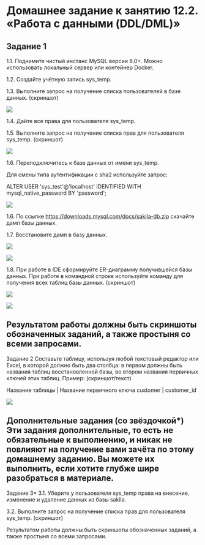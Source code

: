 # Домашнее задание к занятию 12.2. «Работа с данными (DDL/DML)»

## Задание 1

1.1. Поднимите чистый инстанс MySQL версии 8.0+. Можно использовать локальный сервер или контейнер Docker.

1.2. Создайте учётную запись sys_temp.

1.3. Выполните запрос на получение списка пользователей в базе данных. (скриншот)

![](https://github.com/teplodizain/gitlab-hw/blob/main/JPG/ELK/12.2.1.png)

1.4. Дайте все права для пользователя sys_temp.

1.5. Выполните запрос на получение списка прав для пользователя sys_temp. (скриншот)

![](https://github.com/teplodizain/gitlab-hw/blob/main/JPG/ELK/12.2.2.png)

1.6. Переподключитесь к базе данных от имени sys_temp.

Для смены типа аутентификации с sha2 используйте запрос:

ALTER USER 'sys_test'@'localhost' IDENTIFIED WITH mysql_native_password BY 'password';

![](https://github.com/teplodizain/gitlab-hw/blob/main/JPG/ELK/12.2.3%20(2).png)

1.6. По ссылке https://downloads.mysql.com/docs/sakila-db.zip скачайте дамп базы данных.

1.7. Восстановите дамп в базу данных.

![](https://github.com/teplodizain/gitlab-hw/blob/main/JPG/ELK/12.2.4.png)

![](https://github.com/teplodizain/gitlab-hw/blob/main/JPG/ELK/12.2.5.png)

1.8. При работе в IDE сформируйте ER-диаграмму получившейся базы данных. При работе в командной строке используйте команду для получения всех таблиц базы данных. (скриншот)

![](https://github.com/teplodizain/gitlab-hw/blob/main/JPG/ELK/12.2.6.png)

![](https://github.com/teplodizain/gitlab-hw/blob/main/JPG/ELK/12.2.7.png)

Результатом работы должны быть скриншоты обозначенных заданий, а также простыня со всеми запросами.
---

Задание 2
Составьте таблицу, используя любой текстовый редактор или Excel, в которой должно быть два столбца: в первом должны быть названия таблиц восстановленной базы, во втором названия первичных ключей этих таблиц. Пример: (скриншот/текст)

Название таблицы | Название первичного ключа
customer         | customer_id

![](https://github.com/teplodizain/gitlab-hw/blob/main/JPG/ELK/12.2.8.png)

Дополнительные задания (со звёздочкой*)
Эти задания дополнительные, то есть не обязательные к выполнению, и никак не повлияют на получение вами зачёта по этому домашнему заданию. Вы можете их выполнить, если хотите глубже шире разобраться в материале.
---

Задание 3*
3.1. Уберите у пользователя sys_temp права на внесение, изменение и удаление данных из базы sakila.

3.2. Выполните запрос на получение списка прав для пользователя sys_temp. (скриншот)

Результатом работы должны быть скриншоты обозначенных заданий, а также простыня со всеми запросами.
